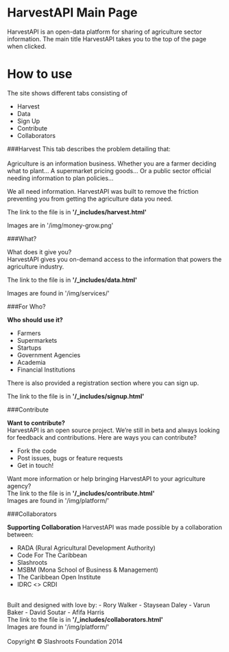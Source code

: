 <b>HarvestAPI Main Page </b>
====================

HarvestAPI is an open-data platform for sharing of agriculture sector information. The main title HarvestAPI takes you to the top of the page when clicked.

# How to use
The site shows different tabs consisting of
- Harvest
- Data
- Sign Up
- Contribute
- Collaborators


###Harvest
This tab describes the problem detailing that:
<br/>
<br/>
Agriculture is an information business. 
Whether you are a farmer deciding what to plant… 
A supermarket pricing goods…
Or a public sector official needing information to plan policies… 

We all need information. HarvestAPI was built to remove the friction preventing you from getting the agriculture data you need.
	
The link to the file is in <b> '/_includes/harvest.html' </b>

Images are in '/img/money-grow.png'

###What?

What does it give you?
<br/>
HarvestAPI gives you on-demand access to the information that powers the agriculture industry.

The link to the file is in <b> '/_includes/data.html' </b>

Images are found in '/img/services/'

###For Who?

<b>Who should use it? </b>
- Farmers
- Supermarkets
- Startups
- Government Agencies
- Academia
- Financial Institutions

There is also provided a registration section where you can sign up.

The link to the file is in <b> '/_includes/signup.html' </b>
<br/>

###Contribute

<b>Want to contribute? </b>
<br/>
HarvestAPI is an open source project. We’re still in beta and always looking for feedback and contributions. Here are ways you can contribute?
- Fork the code
- Post issues, bugs or feature requests
- Get in touch!

Want more information or help bringing HarvestAPI to your agriculture agency?
<br/>
The link to the file is in <b> '/_includes/contribute.html' </b>
<br/>
Images are found in '/img/platform/'

###Collaborators

<b>Supporting Collaboration </b>
HarvestAPI was made possible by a collaboration between:

- RADA (Rural Agricultural Development Authority)
- Code For The Caribbean
- Slashroots
- MSBM (Mona School of Business & Management)
- The Caribbean Open Institute
- IDRC <> CRDI
<br/>
Built and designed with love by:
- Rory Walker
- Staysean  Daley
- Varun Baker
- David Soutar
- Afifa Harris
<br/>
The link to the file is in <b> '/_includes/collaborators.html' </b>
<br/>
Images are found in '/img/platform/'

<br/>
<br/>
Copyright © Slashroots Foundation 2014
